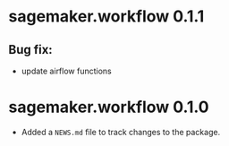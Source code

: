 # sagemaker.workflow 0.1.1
## Bug fix: 
* update airflow functions

# sagemaker.workflow 0.1.0

* Added a `NEWS.md` file to track changes to the package.
